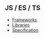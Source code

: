 ## JS / ES / TS

* [Frameworks](/frontend/js/frameworks)
* [Libraries](/frontend/js/libraries)
* [Specification](/frontend/js/specification)